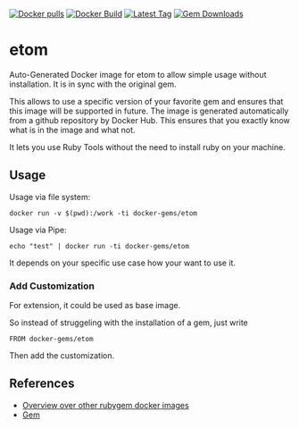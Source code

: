 [![Docker pulls](https://img.shields.io/docker/pulls/rubygem/etom.svg)](https://hub.docker.com/r/rubygem/etom/)
[![Docker Build](https://img.shields.io/docker/automated/rubygem/etom.svg)](https://hub.docker.com/r/rubygem/etom/)
[![Latest Tag](https://img.shields.io/github/tag/docker-rubygem/etom.svg)](https://hub.docker.com/r/rubygem/etom/)
[![Gem Downloads](https://img.shields.io/gem/dt/etom.svg)](https://rubygems.org/gems/etom/)
# etom

Auto-Generated Docker image for etom to allow simple usage without installation.
It is in sync with the original gem.

This allows to use a specific version of your favorite gem and ensures that this image will be supported in future.
The image is generated automatically from a github repository by Docker Hub.
This ensures that you exactly know what is in the image and what not.

It lets you use Ruby Tools without the need to install ruby on your machine.

## Usage

Usage via file system:

`docker run -v $(pwd):/work -ti docker-gems/etom`

Usage via Pipe:

`echo "test" | docker run -ti docker-gems/etom`

It depends on your specific use case how your want to use it.

### Add Customization

For extension, it could be used as base image.

So instead of struggeling with the installation of a gem, just write

`FROM docker-gems/etom`

Then add the customization.

## References

 - [Overview over other rubygem docker images](https://github.com/thinkbot/docker-rubygem)
 - [Gem](https://rubygems.org/gems/etom/)
